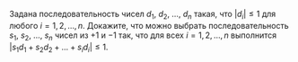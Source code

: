 Задана последовательность чисел $d_1,$ $d_2,$ $\ldots,$ $d_n$ такая, что $|d_i| \le 1$ для любого $i = 1,2,\ldots,n.$ Докажите, что можно выбрать последовательность $s_1,$ $s_2,$ $\ldots,$ $s_n$ чисел из $+1$ и $-1$ так, что для всех $i = 1,2, \ldots,n$ выполнится $|s_1d_1+s_2d_2+\ldots + s_id_i |\le 1.$